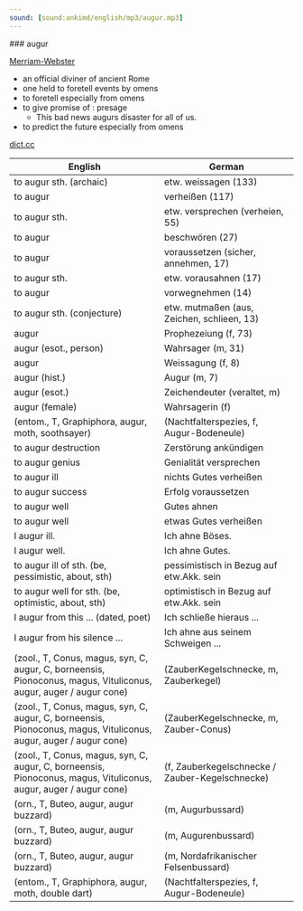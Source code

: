 ```yaml
---
sound: [sound:ankimd/english/mp3/augur.mp3]
---
```


\### augur

[Merriam-Webster](https://www.merriam-webster.com/dictionary/augur)

- an official diviner of ancient Rome
- one held to foretell events by omens
- to foretell especially from omens
- to give promise of : presage
    - This bad news augurs disaster for all of us.
- to predict the future especially from omens

[dict.cc](https://www.dict.cc/augur)

| English        | German       |
| -------------- | ------------ |
| to augur sth. (archaic) | etw. weissagen (133) |
| to augur | verheißen (117) |
| to augur sth. | etw. versprechen (verheien, 55) |
| to augur | beschwören (27) |
| to augur | voraussetzen (sicher, annehmen, 17) |
| to augur sth. | etw. vorausahnen (17) |
| to augur | vorwegnehmen (14) |
| to augur sth. (conjecture) | etw. mutmaßen (aus, Zeichen, schlieen, 13) |
| augur | Prophezeiung (f, 73) |
| augur (esot., person) | Wahrsager (m, 31) |
| augur | Weissagung (f, 8) |
| augur (hist.) | Augur (m, 7) |
| augur (esot.) | Zeichendeuter (veraltet, m) |
| augur (female) | Wahrsagerin (f) |
|  (entom., T, Graphiphora, augur, moth, soothsayer) |  (Nachtfalterspezies, f, Augur-Bodeneule) |
| to augur destruction | Zerstörung ankündigen |
| to augur genius | Genialität versprechen |
| to augur ill | nichts Gutes verheißen |
| to augur success | Erfolg voraussetzen |
| to augur well | Gutes ahnen |
| to augur well | etwas Gutes verheißen |
| I augur ill. | Ich ahne Böses. |
| I augur well. | Ich ahne Gutes. |
| to augur ill of sth. (be, pessimistic, about, sth) | pessimistisch in Bezug auf etw.Akk. sein |
| to augur well for sth. (be, optimistic, about, sth) | optimistisch in Bezug auf etw.Akk. sein |
| I augur from this ... (dated, poet) | Ich schließe hieraus ... |
| I augur from his silence ... | Ich ahne aus seinem Schweigen ... |
|  (zool., T, Conus, magus, syn, C, augur, C, borneensis, Pionoconus, magus, Vituliconus, augur, auger / augur cone) |  (ZauberKegelschnecke, m, Zauberkegel) |
|  (zool., T, Conus, magus, syn, C, augur, C, borneensis, Pionoconus, magus, Vituliconus, augur, auger / augur cone) |  (ZauberKegelschnecke, m, Zauber-Conus) |
|  (zool., T, Conus, magus, syn, C, augur, C, borneensis, Pionoconus, magus, Vituliconus, augur, auger / augur cone) |  (f, Zauberkegelschnecke / Zauber-Kegelschnecke) |
|  (orn., T, Buteo, augur, augur buzzard) |  (m, Augurbussard) |
|  (orn., T, Buteo, augur, augur buzzard) |  (m, Augurenbussard) |
|  (orn., T, Buteo, augur, augur buzzard) |  (m, Nordafrikanischer Felsenbussard) |
|  (entom., T, Graphiphora, augur, moth, double dart) |  (Nachtfalterspezies, f, Augur-Bodeneule) |
